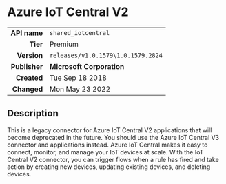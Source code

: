 # Azure IoT Central V2
| | |
|-:|-|
|**API name**|`shared_iotcentral`|
|**Tier**|Premium|
|**Version**|`releases/v1.0.1579\1.0.1579.2824`|
|**Publisher**|**Microsoft Corporation**|
|**Created**|Tue Sep 18 2018|
|**Changed**|Mon May 23 2022|

## Description
This is a legacy connector for Azure IoT Central V2 applications that will become deprecated in the future. You should use the Azure IoT Central V3 connector and applications instead. Azure IoT Central makes it easy to connect, monitor, and manage your IoT devices at scale. With the IoT Central V2 connector, you can trigger flows when a rule has fired and take action by creating new devices, updating existing devices, and deleting devices.
